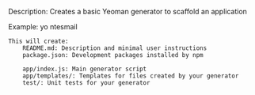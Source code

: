 Description:
    Creates a basic Yeoman generator to scaffold an application

Example:
    yo ntesmail

    This will create:
        README.md: Description and minimal user instructions
        package.json: Development packages installed by npm

        app/index.js: Main generator script
        app/templates/: Templates for files created by your generator
        test/: Unit tests for your generator
